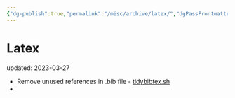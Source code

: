```yaml
---
{"dg-publish":true,"permalink":"/misc/archive/latex/","dgPassFrontmatter":true}
---
```



# Latex
updated: 2023-03-27


- Remove unused references in .bib file - [tidybibtex.sh](https://gist.github.com/skojaku/e98eb9d5dab70d42e64d447dced04098#file-tidybibtex-sh)
- 